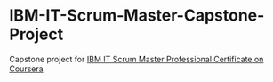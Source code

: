 # IBM-IT-Scrum-Master-Capstone-Project
Capstone project for [IBM IT Scrum Master Professional Certificate on Coursera](https://www.coursera.org/professional-certificates/ibm-it-scrum-master?)

